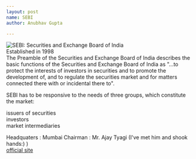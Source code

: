 ```yaml
---
layout: post
name: SEBI
author: Anubhav Gupta

---
```

<style>
  body{
    background-image: url("https://i.postimg.cc/ZRvJnc6t/piggy-bank-3117656.jpg");
  }
  </style>
<img  style="float:left;" src="https://www.google.com/url?sa=i&url=https%3A%2F%2Fwww.xadaxbranddesign.com%2Fdt_gallery%2Four-gallery%2Fsebi%2F&psig=AOvVaw0dDe4V2IuIlNqyjsCS6a0W&ust=1588879751443000&source=images&cd=vfe&ved=0CAIQjRxqFwoTCLjvn8T8n-kCFQAAAAAdAAAAABAD">

SEBI: Securities and Exchange Board of India<br/>
Established in 1998<br/>
The Preamble of the Securities and Exchange Board of India describes the basic functions of the Securities and Exchange Board of India as "...to protect the interests of investors in securities and to promote the development of, and to regulate the securities market and for matters connected there with or incidental there to".<br/>

SEBI has to be responsive to the needs of three groups, which constitute the market:<br/>

issuers of securities<br/>
investors<br/>
market intermediaries<br/>

Headquaters : Mumbai
Chairman    : Mr. Ajay Tyagi (I've met him and shook hands:) )<br/>
[official site](https://www.sebi.gov.in/)
